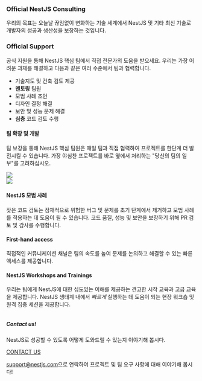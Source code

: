 ### Official NestJS Consulting

우리의 목표는 오늘날 끊임없이 변화하는 기술 세계에서 NestJS 및 기타 최신 기술로 개발자의 성공과 생산성을 보장하는 것입니다.

### Official Support

공식 지원을 통해 NestJS 핵심 팀에서 직접 전문가의 도움을 받으세요. 우리는 가장 어려운 과제를 해결하고 다음과 같은 여러 수준에서 팀과 협력합니다.

- 기술지도 및 건축 검토 제공
- **멘토링** 팀원
- 모범 사례 조언
- 디자인 결정 해결
- 보안 및 성능 문제 해결
- **심층** 코드 검토 수행

<div class="row">
  <div class="content">
    <h4>팀 확장 및 개발</h4>
    <p>
      팀 보강을 통해 NestJS 핵심 팀원은 매일 팀과 직접 협력하여 프로젝트를 한단계 더 발전시킬 수 있습니다. 가장 야심찬 프로젝트를 바로 옆에서 처리하는 "당신의 팀의 일부"를 고려하십시오.
    </p>
  </div>
  <div class="thumbnail p-l-30">
    <img src="/assets/enterprise/help.svg" />
  </div>
</div>

<div class="row">
<div class="thumbnail p-r-30">
    <img src="/assets/enterprise/contact.svg" />
  </div>
  <div class="content">
    <h4>NestJS 모범 사례</h4>
    <p>
      잦은 코드 검토는 잠재적으로 위험한 버그 및 문제를 초기 단계에서 제거하고 모범 사례를 적용하는 데 도움이 될 수 있습니다. 코드 품질, 성능 및 보안을 보장하기 위해 PR 검토 및 감사를 수행합니다.
    </p>
  </div>
</div>

#### First-hand access

직접적인 커뮤니케이션 채널은 팀의 속도를 높여 문제를 논의하고 해결할 수 있는 빠른 액세스를 제공합니다.

#### NestJS Workshops and Trainings

우리는 팀에게 NestJS에 대한 심도있는 이해를 제공하는 견고한 시작 교육과 고급 교육을 제공합니다. NestJS 생태계 내에서 _빠르게_ 실행하는 데 도움이 되는 현장 워크숍 및 원격 집중 세션을 제공합니다.

<div class="contact-us">
  <div class="column column-text">
    <h5>Contact us!</h5>
    <p>
    NestJS로 성공할 수 있도록 어떻게 도와드릴 수 있는지 이야기해 봅시다.
    </p>
  </div>
   <div class="column column-action">
     <a href="mailto:support@nestjs.com">CONTACT US</a>
   </div>
</div>

[support@nestjs.com](mailto:support@nestjs.com)으로 연락하여 프로젝트 및 팀 요구 사항에 대해 이야기해 봅시다!
